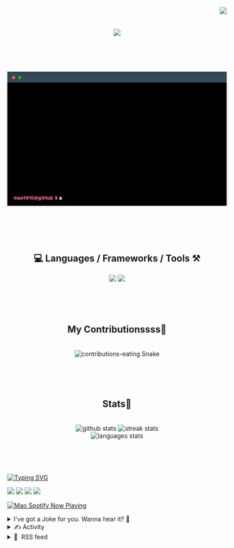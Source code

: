 <!-- VISITOR BADGE -->
<!-- https://github.com/hehuapei/visitor-badge -->

<img align="right" src="https://visitor-badge.laobi.icu/badge?page_id=mao1910.mao1910&left_color=%2379DAF9&right_color=%23FE6E96" />


<!-- TYPING SVG -->
<!-- https://github.com/DenverCoder1/readme-typing-svg -->

<h1 align="center">
    <img src="https://readme-typing-svg.herokuapp.com/?font=Righteous&size=35&center=true&vCenter=true&width=500&height=70&color=FE6E96&font=poppins&duration=5000&lines=Hi+There!+👋;+I'm+Mao!;" />
</h1>

<br/>

<!-- CODE/TERMINAL ABOUT ME -->
<h1 align="center">
<img src="./assets/terminal-5.gif" alt="Terminal" />
</h1>

<br/><br/><br/>


<!-- TECHNOLOGIES LOGOS -->
<!-- https://github.com/tandpfun/skill-icons -->

<h2 align="center">💻 Languages / Frameworks / Tools ⚒️</h2>
<div align="center">
    <img src="https://skillicons.dev/icons?i=javascript,typescript,angular,react,html,css,scss,bootstrap,cs,java,spring" />
    <img src="https://skillicons.dev/icons?i=flutter,firebase,supabase,mysql,git,github,gitlab,vscode,idea,maven,figma" />
</div>

<br/><br/><br/>


<!-- CONTRIBUTIONS SNAKE GAME -->
<!-- https://github.com/Platane/snk -->

<div align="center">
  <h2> My Contributionssss🐍 </h2>
  <br>
  <img alt="contributions-eating Snake" src="https://raw.githubusercontent.com/mao1910/mao1910/output/github-contribution-grid-snake.svg" />

  <!-- Four lines below suggested by Planate for Dark mode-->
  <picture>
  <source media="(prefers-color-scheme: dark)" srcset="github-snake-dark.svg" />
  <source media="(prefers-color-scheme: light)" srcset="github-snake.svg" />
  </picture>
  
  <br/><br/><br/>
</div>


<!-- GITHUB STATS -->
<!-- https://github.com/DenverCoder1/github-readme-streak-stats -->
<!-- https://github.com/anuraghazra/github-readme-stats -->
<!-- https://github-readme-stats-mao1910.vercel.app/ My own Vercel deployment-->

<h2 align="center"> Stats📝 </h2>
  <br>
<div align=center>
  <img width=429 src="https://github-readme-stats-mao1910.vercel.app/api?username=mao1910&count_private=true&show_icons=true&theme=dracula&rank_icon=github&hide=contribs&border_radius=10&border_color=79DAF9" alt="github stats"/>
  <img width=396 src="https://streak-stats.demolab.com/?user=mao1910&count_private=true&theme=dracula&currStreakNum=79DAF9&currStreakLabel=FE6E96&border_radius=10&border=79DAF9" alt="streak stats"/>
  <br/>
  <img src="https://github-readme-stats-mao1910.vercel.app/api/top-langs/?username=mao1910&layout=compact&theme=dracula&border_radius=10&size_weight=0.5&count_weight=0.5&border_color=79DAF9" alt="languages stats" />
</div>

<br/><br/><br/>


<!-- FOOTER -->
<!-- https://github.com/DenverCoder1/readme-typing-svg -->
<!-- https://readme-typing-svg.demolab.com/demo/ -->

<a href="https://git.io/typing-svg"><img src="https://readme-typing-svg.demolab.com?font=Poppins&pause=1000&color=FE6E96&width=535&lines=Thanks+for+dropping+by!;Feel+free+to+check+any+of+the+Socials+below+%F0%9F%91%87;Or+the+Joke+Of+The+Day+if+you're+down+for+a+giggle+%F0%9F%98%9D;Hope+to+see+you+again+%F0%9F%91%8A;Uh%3F+You're+still+here%3F;Well...+I'm+running+out+of+things+to+say...;Tell+you+what%2C+due+to+your+effort+and+perseverance%2C;I+shall+present+you+with+a+short+poem%3A;%22To+code%2C+or+not+to+code%2C+that+is+the+question%3A;Whether+'tis+nobler+in+the+IDE+to+debug;The+errors+and+issues+of+outrageous+software%2C;Or+to+take+up+the+keyboard+against+a+sea+of+bugs;And+by+coding%2C+end+them.%22;by+William+Shakespeare%2C+probably.+;Pretty+sure+that's+Hamlet's.;Alrighty%2C+this+has+been+fun.;But+I'll+restart+the+loop+now...+see+ya+soon!" alt="Typing SVG" /></a>


<!--  SOCIAL NETWORKS -->
<!-- https://github.com/alexandresanlim/Badges4-README.md-Profile -->

  <div> 
    <a href="https://www.linkedin.com/" target="_blank"><img src="https://img.shields.io/badge/-LinkedIn-%230077B5?style=for-the-badge&logo=linkedin&logoColor=white" target="_blank"></a> <!-- ADD LINKEDIN PROFILE -->
    <a href = "https://www.google.com"><img src="https://img.shields.io/badge/Portfolio-4285F4?style=for-the-badge&logo=Google-chrome&logoColor=white" target="_blank"></a> <!-- ADD PORTFOLIO WEBSITE -->
    <a href="https://discord.gg" target="_blank"><img src="https://img.shields.io/badge/Discord-7289DA?style=for-the-badge&logo=discord&logoColor=white" target="_blank"></a> <!-- ADD DISCORD -->
    <a href = "mao1910dev@gmail.com"><img src="https://img.shields.io/badge/Gmail-D14836?style=for-the-badge&logo=gmail&logoColor=white" target="_blank"></a>
  </div>


<!-- SPOTIFY PLAYING-->
<!-- https://github.com/novatorem/novatorem -->
<!-- https://spotify-now-playing-novatorem-git-main-mao1910.vercel.app/ My own Vercel deployment-->

[<img width=438px src="https://spotify-now-playing-git-main-mao1910.vercel.app//api/spotify/?border_color=FE6E96" alt="Mao Spotify Now Playing" />](https://open.spotify.com/user/31542et242zglhf42ydrtqgvuvde)


<!-- JOKE OF THE DAY -->
<!-- https://github.com/ABSphreak/readme-jokes -->
<!-- https://readme-jokes-git-master-mao1910.vercel.app/ My own Vercel deployment-->

<details>
<summary>I've got a Joke for you. Wanna hear it? 🙈</summary>

<br/>

 <tr>
 <td style="padding-top:4px"><img src = "https://readme-jokes-git-master-mao1910.vercel.app/api?&theme=dracula"></td>
 </tr>

</details>


<!-- ACTIVITY -->
<!-- https://github.com/jamesgeorge007/github-activity-readme -->


<details>
<summary>✍️ Activity</summary>

<br/>
<!-- START_SECTION:activity -->
<!--END_SECTION:activity-->

</details>


<!-- RSS FEED -->
<!-- https://github.com/gautamkrishnar/blog-post-workflow -->


<details>
<summary>📕 &nbsp;RSS feed</summary>

<br/>

<!-- BLOG-POST-LIST:START -->
 #### - [Advanced Features of PostgreSQL (Part 01)](https://dev.to/pawankukreja01/advanced-features-of-postgresql-part-01-lnb) 
 <details><summary>Article</summary> <h2>
  
  
  Introduction:
</h2>

<p>We will now discuss some more advanced features of SQL that simplify management and prevent loss or corruption of your data. We will discuss some PostgreSQL extensions aswell.<br>
Some examples from this chapter can also be found in advanced.sql in the tutorial directory. This file also contains some sample data to load.</p>

<h2>
  
  
  Views:
</h2>

<p>Suppose the combined listing of weather records and city location<br>
is of particular interest to your application, but you do not want to type the query each time you need<br>
it. You can create a view over the query, which gives a name to the query that you can refer to like an<br>
ordinary table.</p>

<p>Views allow you to encapsulate the details of the structure of your tables, Making liberal use of views is a key aspect of good SQL database design.<br>
Views can be used in almost any place a real table can be used. Building views upon other views is not uncommon.</p>

<h2>
  
  
  Foreign Keys:
</h2>

<p>You want to make sure that no one can insert rows in the weather table that do not have a matching entry in<br>
the cities table. This is called maintaining the referential integrity of your data. In simplistic database<br>
systems this would be implemented (if at all) by first looking at the cities table to check if a matching<br>
record exists, and then inserting or rejecting the new weather records.</p>

<h2>
  
  
  Transactions:
</h2>

<p>It is a fundamental concept of all database systems. The essential point of a transaction is that it bundles multiple steps into a single, all-or-nothing operation. The intermediate states between the steps<br>
are not visible to other concurrent transactions, and if some failure occurs that prevents the transaction<br>
from completing, then none of the steps affect the database at all.<br>
When the transaction is done and acknowledged by the database system, it has been permanently recorded and not being lost if ever crash in system. Another important property of transactional databases is closely related to the notion of atomic updates. when multiple transactions are running concurrently, each one should not be able to see the incomplete changes made by others.<br>
In PostgreSQL, a transaction is set up by surrounding the SQL commands of the transaction with BEGIN and COMMIT commands.<br>
If partway through the transaction, we decide we do not want to commit we can issue the command ROLLBACK instead of COMMIT, and all our updates so far will be canceled. </p>

 </details> 
 <hr /> 

 #### - [Websites with AWS: Single Page Applications](https://dev.to/aws-builders/websites-with-aws-single-page-applications-59o3) 
 <details><summary>Article</summary> <p>In my previous post, I explained how straightforward it is to host a static website on S3 with HTTPS support and a custom domain. Naturally, this should include <a href="https://en.wikipedia.org/wiki/Single-page_application">Single Page Applications</a> (SPAs) since they're essentially bundles of HTML, JS, CSS, and other assets. However, when combined with S3, SPAs pose unique challenges that manifest under specific circumstances. Let's explore the problem and its solutions.</p>

<h2>
  
  
  Problem with SPA
</h2>

<p>Single Page Applications, as the name suggests, comprise just one HTML file and one or more JS files. The HTML file loads on the initial request, and all the magic happens on the client side through DOM manipulation by the JS code.</p>

<p>Moreover, SPAs often feature a routing component, such as React Router in React's case, which intercepts navigation requests when a link is clicked. Instead of sending an HTTP request to the server to navigate to a sub-page, the router stops the browser from navigating and simply replaces the current content. Despite this, it appears as though you're navigating since the router updates the URL.</p>

<p>For instance, consider this React Router demo app deployed on S3 via static website hosting:</p>

<blockquote>
<p><a href="http://spa-hosting-example.s3-website-us-east-1.amazonaws.com/">spa-hosting-example.s3-website-us-east-1.amazonaws.com</a></p>
</blockquote>

<p>If you navigate to its sub-pages, everything should work smoothly. However, try accessing a sub-page directly or refreshing while on a sub-page like <code>/about</code>:</p>

<blockquote>
<p><a href="http://spa-hosting-example.s3-website-us-east-1.amazonaws.com/about">spa-hosting-example.s3-website-us-east-1.amazonaws.com/about</a> </p>
</blockquote>

<p>Oops, an error occurred! But why now and not earlier?</p>

<p>The crux of the issue is this: when you access a resource like <code>/about</code> on a S3 website hosting bucket, it will first attempt to fetch the <code>about</code> object from the bucket's root. If this object isn't found, it'll look for <code>about/index.html</code>. If this object isn't found either, it will return <em>404 Not Found</em> error. </p>

<p>On a side note: It's possible to host a website on S3, but without <em>static website hosting</em>. In this case, CloudFront accesses the S3 bucket via its REST endpoint instead of its HTTP endpoint. In this scenario, the same error would occur, but you would get a <em>403 Access Denied</em> instead of a <em>404 Not Found</em> error. This <a href="https://repost.aws/knowledge-center/s3-rest-api-cloudfront-error-403">AWS document</a> explains the various reasons for 403 errors.</p>

<h3>
  
  
  Solution(s)
</h3>

<p>This problem can be fixed either via S3 or CloudFront.</p>

<h4>
  
  
  S3 Error Document
</h4>

<p>If you're using S3's static website hosting feature, you can <a href="https://docs.aws.amazon.com/AmazonS3/latest/userguide/CustomErrorDocSupport.html">configure an error document</a> for <em>404 Not Found</em> errors. But, instead of a different document, you'd return the <code>index.html</code> from your SPA bundle. This means unresolved S3 requests will return the <code>index.html</code> document.</p>

<p><a href="https://res.cloudinary.com/practicaldev/image/fetch/s--yS_UwUoh--/c_limit%2Cf_auto%2Cfl_progressive%2Cq_auto%2Cw_800/https://dev-to-uploads.s3.amazonaws.com/uploads/articles/a6p94p3g6sqb4qimb0ye.png" class="article-body-image-wrapper"><img src="https://res.cloudinary.com/practicaldev/image/fetch/s--yS_UwUoh--/c_limit%2Cf_auto%2Cfl_progressive%2Cq_auto%2Cw_800/https://dev-to-uploads.s3.amazonaws.com/uploads/articles/a6p94p3g6sqb4qimb0ye.png" alt="S3 Custom Error Document" width="800" height="526"></a></p>
S3 Custom Error Document



<p>It's worth noting that despite responding with the correct <code>index.html</code>, S3 will still send a <em>404</em> HTTP response code. The <a href="https://docs.aws.amazon.com/AmazonS3/latest/userguide/CustomErrorDocSupport.html">AWS docs</a> highlights that some browsers might override the S3 error document for <em>404</em> errors, displaying their own error page instead.</p>

<p><a href="https://res.cloudinary.com/practicaldev/image/fetch/s--o1oFGxLu--/c_limit%2Cf_auto%2Cfl_progressive%2Cq_auto%2Cw_800/https://dev-to-uploads.s3.amazonaws.com/uploads/articles/ykzupts7bh1cc0jnlkhe.png" class="article-body-image-wrapper"><img src="https://res.cloudinary.com/practicaldev/image/fetch/s--o1oFGxLu--/c_limit%2Cf_auto%2Cfl_progressive%2Cq_auto%2Cw_800/https://dev-to-uploads.s3.amazonaws.com/uploads/articles/ykzupts7bh1cc0jnlkhe.png" alt="404 Error" width="800" height="362"></a></p>
404 Error for sub-page /about



<h4>
  
  
  CloudFront Custom Error Response
</h4>

<p>CloudFront offers functionality similar to S3, enabling customized responses to HTTP error codes. For a <em>404 Not Found</em>, CloudFront can be set to return the default <code>index.html</code> document. Unlike S3, CloudFront lets us adjust the HTTP response code to <em>200 OK</em>.</p>

<p><a href="https://res.cloudinary.com/practicaldev/image/fetch/s--uYaRbYB_--/c_limit%2Cf_auto%2Cfl_progressive%2Cq_auto%2Cw_800/https://dev-to-uploads.s3.amazonaws.com/uploads/articles/yeums2mvb6iw97rzas5f.png" class="article-body-image-wrapper"><img src="https://res.cloudinary.com/practicaldev/image/fetch/s--uYaRbYB_--/c_limit%2Cf_auto%2Cfl_progressive%2Cq_auto%2Cw_800/https://dev-to-uploads.s3.amazonaws.com/uploads/articles/yeums2mvb6iw97rzas5f.png" alt="CloudFront Custom Error Response" width="800" height="648"></a></p>
CloudFront Custom Error Response



<h4>
  
  
  CloudFront Functions
</h4>

<p>This advanced solution involves CloudFront Functions or Lambda@Edge to inspect all incoming requests and rewrite the URLs, similar to the rewrite-rules from Apache or Nginx. </p>

<p><a href="https://res.cloudinary.com/practicaldev/image/fetch/s--DX76XzWl--/c_limit%2Cf_auto%2Cfl_progressive%2Cq_auto%2Cw_800/https://dev-to-uploads.s3.amazonaws.com/uploads/articles/i7jq3qij80debe2a3u0y.png" class="article-body-image-wrapper"><img src="https://res.cloudinary.com/practicaldev/image/fetch/s--DX76XzWl--/c_limit%2Cf_auto%2Cfl_progressive%2Cq_auto%2Cw_800/https://dev-to-uploads.s3.amazonaws.com/uploads/articles/i7jq3qij80debe2a3u0y.png" alt="CloudFront Function" width="800" height="404"></a></p>
CloudFront Function



<p>When this function is assigned to a CloudFront distribution, requests to <code>/about</code> or <code>/about/</code> will yield the root <code>index.html</code> document. However, users won't perceive this change as it affects only the communication between CloudFront and S3, not between the user and CloudFront.</p>

<p>Be aware that this function is quite rudimentary and will probably require some adjustments and review before it is used in production. For example, it only checks for a dot in the URL, and if absent, changes the URL.</p>

<p>Two official AWS resources delve deeper into CloudFront or Lambda@Edge Functions:</p>

<ul>
<li><a href="https://github.com/aws-samples/amazon-cloudfront-functions/blob/main/url-rewrite-single-page-apps/README.md">URL rewrite to append index.html to the URI for single page applications</a></li>
<li><a href="https://aws.amazon.com/blogs/compute/implementing-default-directory-indexes-in-amazon-s3-backed-amazon-cloudfront-origins-using-lambdaedge/">Implementing Default Directory Indexes in Amazon S3-backed Amazon CloudFront Origins Using Lambda@Edge</a></li>
</ul>

<h3>
  
  
  Conclusion
</h3>

<p>Now, which option should you choose? As is often the case, it depends on your specific needs. S3's error document is the simplest, eliminating the need for additional services like CloudFront. But if you're already using CloudFront for HTTPS and custom domains, it would be logical to employ its custom error response feature. If your SPA isn't limited to a single index.html but has several files located in various subfolders, this method won't work. In this case, it may make sense to opt for the most powerful option and use CloudFront and Lambda@Edge Functions.</p>

 </details> 
 <hr /> 

 #### - [Next JS | Multi-Step Form](https://dev.to/shubhamtiwari909/next-js-multistep-form-2gc9) 
 <details><summary>Article</summary> <p>Hello Everyone, today i will show you how you can create a multistep form in next js using a simple method.</p>

<p>Technologies Used -  NEXT JS with TailwindCSS</p>

<p>Let's get started...</p>

<h2>
  
  
  Creating 3 different form components
</h2>

<h3>
  
  
  Username and Email
</h3>



<div class="highlight js-code-highlight">
<pre class="highlight javascript"><code><span class="c1">// UserNameEmail.js</span>
<span class="k">import</span> <span class="nx">React</span> <span class="k">from</span> <span class="dl">'</span><span class="s1">react</span><span class="dl">'</span>

<span class="kd">const</span> <span class="nx">UserNameEmail</span> <span class="o">=</span> <span class="p">(</span><span class="nx">props</span><span class="p">)</span> <span class="o">=&gt;</span> <span class="p">{</span>
    <span class="kd">const</span> <span class="p">{</span><span class="nx">data</span><span class="p">,</span><span class="nx">handleChange</span><span class="p">}</span> <span class="o">=</span> <span class="nx">props</span>

    <span class="k">return</span> <span class="p">(</span>
        <span class="o">&lt;</span><span class="nx">div</span> <span class="nx">className</span><span class="o">=</span><span class="dl">"</span><span class="s2">max-w-xs md:max-w-lg mx-auto</span><span class="dl">"</span><span class="o">&gt;</span>
            <span class="o">&lt;</span><span class="nx">form</span> <span class="nx">className</span><span class="o">=</span><span class="dl">"</span><span class="s2">bg-white shadow-md rounded px-8 pt-6 pb-8 mb-4</span><span class="dl">"</span><span class="o">&gt;</span>
                <span class="o">&lt;</span><span class="nx">div</span> <span class="nx">className</span><span class="o">=</span><span class="dl">"</span><span class="s2">mb-10</span><span class="dl">"</span><span class="o">&gt;</span>
                    <span class="o">&lt;</span><span class="nx">label</span> <span class="nx">className</span><span class="o">=</span><span class="dl">"</span><span class="s2">block text-gray-700 text-sm font-bold mb-2</span><span class="dl">"</span> <span class="nx">htmlFor</span><span class="o">=</span><span class="dl">"</span><span class="s2">name</span><span class="dl">"</span><span class="o">&gt;</span>
                        <span class="nx">Username</span>
                    <span class="o">&lt;</span><span class="sr">/label</span><span class="err">&gt;
</span>                    <span class="o">&lt;</span><span class="nx">input</span> <span class="nx">className</span><span class="o">=</span><span class="dl">"</span><span class="s2">appearance-none block w-full bg-gray-200 text-gray-700 border border-gray-200 rounded py-3 px-4 leading-tight focus:outline-none focus:bg-white focus:border-gray-500</span><span class="dl">"</span> <span class="nx">name</span><span class="o">=</span><span class="dl">"</span><span class="s2">name</span><span class="dl">"</span> <span class="nx">type</span><span class="o">=</span><span class="dl">"</span><span class="s2">text</span><span class="dl">"</span> <span class="nx">placeholder</span><span class="o">=</span><span class="dl">"</span><span class="s2">Username...</span><span class="dl">"</span> <span class="nx">value</span><span class="o">=</span><span class="p">{</span><span class="nx">data</span><span class="p">.</span><span class="nx">name</span><span class="p">}</span> <span class="nx">onChange</span><span class="o">=</span><span class="p">{</span><span class="nx">handleChange</span><span class="p">}</span> <span class="sr">/</span><span class="err">&gt;
</span>                <span class="o">&lt;</span><span class="sr">/div</span><span class="err">&gt;
</span>                <span class="o">&lt;</span><span class="nx">div</span><span class="o">&gt;</span>
                    <span class="o">&lt;</span><span class="nx">label</span> <span class="nx">className</span><span class="o">=</span><span class="dl">"</span><span class="s2">block text-gray-700 text-sm font-bold mb-2</span><span class="dl">"</span> <span class="nx">htmlFor</span><span class="o">=</span><span class="dl">"</span><span class="s2">email</span><span class="dl">"</span><span class="o">&gt;</span>
                        <span class="nx">Email</span>
                    <span class="o">&lt;</span><span class="sr">/label</span><span class="err">&gt;
</span>                    <span class="o">&lt;</span><span class="nx">input</span> <span class="nx">className</span><span class="o">=</span><span class="dl">"</span><span class="s2">appearance-none block w-full bg-gray-200 text-gray-700 border border-gray-200 rounded py-3 px-4 leading-tight focus:outline-none focus:bg-white focus:border-gray-500</span><span class="dl">"</span> <span class="nx">name</span><span class="o">=</span><span class="dl">"</span><span class="s2">email</span><span class="dl">"</span> <span class="nx">type</span><span class="o">=</span><span class="dl">"</span><span class="s2">email</span><span class="dl">"</span> <span class="nx">placeholder</span><span class="o">=</span><span class="dl">"</span><span class="s2">Email...</span><span class="dl">"</span> <span class="nx">value</span><span class="o">=</span><span class="p">{</span><span class="nx">data</span><span class="p">.</span><span class="nx">email</span><span class="p">}</span> <span class="nx">onChange</span><span class="o">=</span><span class="p">{</span><span class="nx">handleChange</span><span class="p">}</span> <span class="sr">/</span><span class="err">&gt;
</span>                <span class="o">&lt;</span><span class="sr">/div</span><span class="err">&gt;
</span>            <span class="o">&lt;</span><span class="sr">/form</span><span class="err">&gt;
</span>        <span class="o">&lt;</span><span class="sr">/div</span><span class="err">&gt;
</span>    <span class="p">)</span>
<span class="p">}</span>

<span class="k">export</span> <span class="k">default</span> <span class="nx">UserNameEmail</span>
</code></pre>

</div>



<ul>
<li>We have created a form with name and email input fields.</li>
<li>Using props, we are accessing the data object and handleChange method which we are going to create in our Main component along with other states.</li>
<li>Then we have passed the handleChange method to onChange event handlers and data values to the value attribute.</li>
</ul>

<h3>
  
  
  Dob and Gender
</h3>



<div class="highlight js-code-highlight">
<pre class="highlight javascript"><code><span class="c1">// DobGender.js</span>
<span class="k">import</span> <span class="nx">React</span> <span class="k">from</span> <span class="dl">'</span><span class="s1">react</span><span class="dl">'</span>

<span class="kd">const</span> <span class="nx">DobGender</span> <span class="o">=</span> <span class="p">(</span><span class="nx">props</span><span class="p">)</span> <span class="o">=&gt;</span> <span class="p">{</span>
    <span class="kd">const</span> <span class="p">{</span><span class="nx">data</span><span class="p">,</span><span class="nx">handleChange</span><span class="p">}</span> <span class="o">=</span> <span class="nx">props</span>
    <span class="k">return</span> <span class="p">(</span>
        <span class="o">&lt;</span><span class="nx">div</span> <span class="nx">className</span><span class="o">=</span><span class="dl">"</span><span class="s2">max-w-xs md:max-w-lg mx-auto</span><span class="dl">"</span><span class="o">&gt;</span>
            <span class="o">&lt;</span><span class="nx">form</span> <span class="nx">className</span><span class="o">=</span><span class="dl">"</span><span class="s2">bg-white shadow-md rounded px-8 pt-6 pb-8 mb-4</span><span class="dl">"</span><span class="o">&gt;</span>
                <span class="o">&lt;</span><span class="nx">div</span> <span class="nx">className</span><span class="o">=</span><span class="dl">"</span><span class="s2">inline-block relative w-64 mb-10</span><span class="dl">"</span><span class="o">&gt;</span>
                    <span class="o">&lt;</span><span class="nx">label</span> <span class="nx">className</span><span class="o">=</span><span class="dl">"</span><span class="s2">block text-gray-700 text-sm font-bold mb-2</span><span class="dl">"</span> <span class="nx">htmlFor</span><span class="o">=</span><span class="dl">"</span><span class="s2">gender</span><span class="dl">"</span><span class="o">&gt;</span>
                        <span class="nx">Gender</span>
                    <span class="o">&lt;</span><span class="sr">/label</span><span class="err">&gt;
</span>                    <span class="o">&lt;</span><span class="nx">select</span> <span class="nx">className</span><span class="o">=</span><span class="dl">"</span><span class="s2">block w-full bg-gray-200 text-gray-700 border border-gray-200 rounded py-3 px-4 leading-tight focus:outline-none focus:bg-white focus:border-gray-500</span><span class="dl">"</span> <span class="nx">name</span><span class="o">=</span><span class="dl">'</span><span class="s1">gender</span><span class="dl">'</span> <span class="nx">value</span><span class="o">=</span><span class="p">{</span><span class="nx">data</span><span class="p">.</span><span class="nx">gender</span><span class="p">}</span> <span class="nx">onChange</span><span class="o">=</span><span class="p">{</span><span class="nx">handleChange</span><span class="p">}</span><span class="o">&gt;</span>
                        <span class="o">&lt;</span><span class="nx">option</span> <span class="nx">value</span><span class="o">=</span><span class="dl">"</span><span class="s2">male</span><span class="dl">"</span><span class="o">&gt;</span><span class="nx">Male</span><span class="o">&lt;</span><span class="sr">/option</span><span class="err">&gt;
</span>                        <span class="o">&lt;</span><span class="nx">option</span> <span class="nx">value</span><span class="o">=</span><span class="dl">"</span><span class="s2">female</span><span class="dl">"</span><span class="o">&gt;</span><span class="nx">Female</span><span class="o">&lt;</span><span class="sr">/option</span><span class="err">&gt;
</span>                    <span class="o">&lt;</span><span class="sr">/select</span><span class="err">&gt;
</span>                <span class="o">&lt;</span><span class="sr">/div</span><span class="err">&gt;
</span>                <span class="o">&lt;</span><span class="nx">div</span><span class="o">&gt;</span>
                    <span class="o">&lt;</span><span class="nx">label</span> <span class="nx">className</span><span class="o">=</span><span class="dl">"</span><span class="s2">block text-gray-700 text-sm font-bold mb-2</span><span class="dl">"</span> <span class="nx">htmlFor</span><span class="o">=</span><span class="dl">"</span><span class="s2">dob</span><span class="dl">"</span><span class="o">&gt;</span>
                        <span class="nx">Dob</span>
                    <span class="o">&lt;</span><span class="sr">/label</span><span class="err">&gt;
</span>                    <span class="o">&lt;</span><span class="nx">input</span> <span class="nx">className</span><span class="o">=</span><span class="dl">"</span><span class="s2">appearance-none block w-full bg-gray-200 text-gray-700 border border-gray-200 rounded py-3 px-4 leading-tight focus:outline-none focus:bg-white focus:border-gray-500</span><span class="dl">"</span> <span class="nx">name</span><span class="o">=</span><span class="dl">"</span><span class="s2">dob</span><span class="dl">"</span> <span class="nx">type</span><span class="o">=</span><span class="dl">"</span><span class="s2">date</span><span class="dl">"</span>  <span class="nx">value</span><span class="o">=</span><span class="p">{</span><span class="nx">data</span><span class="p">.</span><span class="nx">dob</span><span class="p">}</span> <span class="nx">onChange</span><span class="o">=</span><span class="p">{</span><span class="nx">handleChange</span><span class="p">}</span> <span class="sr">/</span><span class="err">&gt;
</span>                <span class="o">&lt;</span><span class="sr">/div</span><span class="err">&gt;
</span>            <span class="o">&lt;</span><span class="sr">/form</span><span class="err">&gt;
</span>        <span class="o">&lt;</span><span class="sr">/div</span><span class="err">&gt;
</span>    <span class="p">)</span>
<span class="p">}</span>

<span class="k">export</span> <span class="k">default</span> <span class="nx">DobGender</span>
</code></pre>

</div>



<ul>
<li>We have created a form with gender as a select input field and dob as date input field.</li>
<li>Using props, we are accessing the data object and handleChange method which we are going to create in our Main component along with other states.</li>
<li>Then we have passed the handleChange method to onChange event handlers and data values to the value attribute.</li>
</ul>

<h3>
  
  
  Address
</h3>



<div class="highlight js-code-highlight">
<pre class="highlight javascript"><code><span class="c1">// Address.js</span>
<span class="k">import</span> <span class="p">{</span> <span class="nx">useState</span><span class="p">,</span> <span class="nx">useEffect</span> <span class="p">}</span> <span class="k">from</span> <span class="dl">'</span><span class="s1">react</span><span class="dl">'</span>

<span class="kd">const</span> <span class="nx">Address</span> <span class="o">=</span> <span class="p">(</span><span class="nx">props</span><span class="p">)</span> <span class="o">=&gt;</span> <span class="p">{</span>
    <span class="kd">const</span> <span class="p">{</span> <span class="nx">data</span><span class="p">,</span><span class="nx">setData</span> <span class="p">}</span> <span class="o">=</span> <span class="nx">props</span>

    <span class="kd">const</span> <span class="p">[</span><span class="nx">fullAddress</span><span class="p">,</span> <span class="nx">setFullAddress</span><span class="p">]</span> <span class="o">=</span> <span class="nx">useState</span><span class="p">({</span>
        <span class="na">house</span><span class="p">:</span> <span class="dl">""</span><span class="p">,</span>
        <span class="na">locality</span><span class="p">:</span> <span class="dl">""</span><span class="p">,</span>
        <span class="na">city</span><span class="p">:</span> <span class="dl">""</span><span class="p">,</span>
        <span class="na">state</span><span class="p">:</span> <span class="dl">""</span><span class="p">,</span>
        <span class="na">zip</span><span class="p">:</span> <span class="dl">""</span><span class="p">,</span>
    <span class="p">})</span>

    <span class="kd">const</span> <span class="nx">handleAddressChange</span> <span class="o">=</span> <span class="p">(</span><span class="nx">event</span><span class="p">)</span> <span class="o">=&gt;</span> <span class="p">{</span>
        <span class="kd">const</span> <span class="p">{</span> <span class="nx">name</span><span class="p">,</span> <span class="nx">value</span> <span class="p">}</span> <span class="o">=</span> <span class="nx">event</span><span class="p">.</span><span class="nx">target</span><span class="p">;</span>
        <span class="nx">setFullAddress</span><span class="p">({</span>
            <span class="p">...</span><span class="nx">fullAddress</span><span class="p">,</span>
            <span class="p">[</span><span class="nx">name</span><span class="p">]:</span> <span class="nx">value</span><span class="p">,</span>
        <span class="p">});</span>
    <span class="p">};</span>

    <span class="nx">useEffect</span><span class="p">(()</span> <span class="o">=&gt;</span> <span class="p">{</span>
        <span class="kd">const</span> <span class="nx">isDataEmpty</span> <span class="o">=</span> <span class="p">()</span> <span class="o">=&gt;</span> <span class="p">{</span>
            <span class="k">for</span> <span class="p">(</span><span class="kd">const</span> <span class="nx">key</span> <span class="k">in</span> <span class="nx">fullAddress</span><span class="p">)</span> <span class="p">{</span>
                <span class="k">if</span> <span class="p">(</span><span class="nx">fullAddress</span><span class="p">[</span><span class="nx">key</span><span class="p">].</span><span class="nx">trim</span><span class="p">()</span> <span class="o">===</span> <span class="dl">""</span><span class="p">)</span> <span class="p">{</span>
                    <span class="k">return</span> <span class="kc">true</span><span class="p">;</span> <span class="c1">// At least one property is empty</span>
                <span class="p">}</span>
            <span class="p">}</span>
            <span class="k">return</span> <span class="kc">false</span><span class="p">;</span> <span class="c1">// All properties have values</span>
        <span class="p">};</span>
        <span class="k">if</span><span class="p">(</span><span class="o">!</span><span class="nx">isDataEmpty</span><span class="p">())</span> <span class="p">{</span>
            <span class="nx">setData</span><span class="p">({</span>
                <span class="p">...</span><span class="nx">data</span><span class="p">,</span>
                <span class="na">address</span><span class="p">:</span><span class="nx">fullAddress</span>
            <span class="p">})</span>
        <span class="p">}</span>
    <span class="p">},</span> <span class="p">[</span><span class="nx">fullAddress</span><span class="p">])</span>

    <span class="k">return</span> <span class="p">(</span>
        <span class="o">&lt;</span><span class="nx">form</span> <span class="nx">className</span><span class="o">=</span><span class="dl">"</span><span class="s2">w-full max-w-lg mx-auto bg-white shadow-md rounded px-8 pt-6 pb-8 mb-4</span><span class="dl">"</span><span class="o">&gt;</span>
            <span class="o">&lt;</span><span class="nx">div</span> <span class="nx">className</span><span class="o">=</span><span class="dl">"</span><span class="s2">flex flex-wrap -mx-3 mb-6</span><span class="dl">"</span><span class="o">&gt;</span>
                <span class="o">&lt;</span><span class="nx">div</span> <span class="nx">className</span><span class="o">=</span><span class="dl">"</span><span class="s2">w-full md:w-1/2 px-3 mb-6 md:mb-0</span><span class="dl">"</span><span class="o">&gt;</span>
                    <span class="o">&lt;</span><span class="nx">label</span> <span class="nx">className</span><span class="o">=</span><span class="dl">"</span><span class="s2">block uppercase tracking-wide text-gray-700 text-xs font-bold mb-2</span><span class="dl">"</span> <span class="nx">htmlFor</span><span class="o">=</span><span class="dl">"</span><span class="s2">house-no</span><span class="dl">"</span><span class="o">&gt;</span>
                        <span class="nx">House</span> <span class="nx">no</span><span class="p">.</span>
                    <span class="o">&lt;</span><span class="sr">/label</span><span class="err">&gt;
</span>                    <span class="o">&lt;</span><span class="nx">input</span> <span class="nx">className</span><span class="o">=</span><span class="dl">"</span><span class="s2">appearance-none block w-full bg-gray-200 text-gray-700 border rounded py-3 px-4 mb-3 leading-tight focus:outline-none focus:bg-white</span><span class="dl">"</span> <span class="nx">name</span><span class="o">=</span><span class="dl">"</span><span class="s2">house</span><span class="dl">"</span> <span class="nx">type</span><span class="o">=</span><span class="dl">"</span><span class="s2">text</span><span class="dl">"</span> <span class="nx">placeholder</span><span class="o">=</span><span class="dl">"</span><span class="s2">house no.</span><span class="dl">"</span> <span class="nx">value</span><span class="o">=</span><span class="p">{</span><span class="nx">fullAddress</span><span class="p">.</span><span class="nx">house</span><span class="p">}</span> <span class="nx">onChange</span><span class="o">=</span><span class="p">{</span><span class="nx">handleAddressChange</span><span class="p">}</span> <span class="sr">/</span><span class="err">&gt;
</span>                <span class="o">&lt;</span><span class="sr">/div</span><span class="err">&gt;
</span>                <span class="o">&lt;</span><span class="nx">div</span> <span class="nx">className</span><span class="o">=</span><span class="dl">"</span><span class="s2">w-full md:w-1/2 px-3 mb-6 md:mb-0</span><span class="dl">"</span><span class="o">&gt;</span>
                    <span class="o">&lt;</span><span class="nx">label</span> <span class="nx">className</span><span class="o">=</span><span class="dl">"</span><span class="s2">block uppercase tracking-wide text-gray-700 text-xs font-bold mb-2</span><span class="dl">"</span> <span class="nx">htmlFor</span><span class="o">=</span><span class="dl">"</span><span class="s2">locality</span><span class="dl">"</span><span class="o">&gt;</span>
                        <span class="nx">Locality</span>
                    <span class="o">&lt;</span><span class="sr">/label</span><span class="err">&gt;
</span>                    <span class="o">&lt;</span><span class="nx">input</span> <span class="nx">className</span><span class="o">=</span><span class="dl">"</span><span class="s2">appearance-none block w-full bg-gray-200 text-gray-700 border rounded py-3 px-4 mb-3 leading-tight focus:outline-none focus:bg-white</span><span class="dl">"</span> <span class="nx">name</span><span class="o">=</span><span class="dl">"</span><span class="s2">locality</span><span class="dl">"</span> <span class="nx">type</span><span class="o">=</span><span class="dl">"</span><span class="s2">text</span><span class="dl">"</span> <span class="nx">placeholder</span><span class="o">=</span><span class="dl">"</span><span class="s2">locality</span><span class="dl">"</span> <span class="nx">value</span><span class="o">=</span><span class="p">{</span><span class="nx">fullAddress</span><span class="p">.</span><span class="nx">locality</span><span class="p">}</span> <span class="nx">onChange</span><span class="o">=</span><span class="p">{</span><span class="nx">handleAddressChange</span><span class="p">}</span> <span class="sr">/</span><span class="err">&gt;
</span>                <span class="o">&lt;</span><span class="sr">/div</span><span class="err">&gt;
</span>            <span class="o">&lt;</span><span class="sr">/div</span><span class="err">&gt;
</span>
            <span class="o">&lt;</span><span class="nx">div</span> <span class="nx">className</span><span class="o">=</span><span class="dl">"</span><span class="s2">flex flex-wrap -mx-3 mb-2</span><span class="dl">"</span><span class="o">&gt;</span>
                <span class="o">&lt;</span><span class="nx">div</span> <span class="nx">className</span><span class="o">=</span><span class="dl">"</span><span class="s2">w-full md:w-1/3 px-3 mb-6 md:mb-0</span><span class="dl">"</span><span class="o">&gt;</span>
                    <span class="o">&lt;</span><span class="nx">label</span> <span class="nx">className</span><span class="o">=</span><span class="dl">"</span><span class="s2">block uppercase tracking-wide text-gray-700 text-xs font-bold mb-2</span><span class="dl">"</span> <span class="nx">htmlFor</span><span class="o">=</span><span class="dl">"</span><span class="s2">city</span><span class="dl">"</span><span class="o">&gt;</span>
                        <span class="nx">City</span>
                    <span class="o">&lt;</span><span class="sr">/label</span><span class="err">&gt;
</span>                    <span class="o">&lt;</span><span class="nx">input</span> <span class="nx">className</span><span class="o">=</span><span class="dl">"</span><span class="s2">appearance-none block w-full bg-gray-200 text-gray-700 border border-gray-200 rounded py-3 px-4 leading-tight focus:outline-none focus:bg-white focus:border-gray-500</span><span class="dl">"</span> <span class="nx">name</span><span class="o">=</span><span class="dl">"</span><span class="s2">city</span><span class="dl">"</span> <span class="nx">type</span><span class="o">=</span><span class="dl">"</span><span class="s2">text</span><span class="dl">"</span> <span class="nx">placeholder</span><span class="o">=</span><span class="dl">"</span><span class="s2">city</span><span class="dl">"</span> <span class="nx">value</span><span class="o">=</span><span class="p">{</span><span class="nx">fullAddress</span><span class="p">.</span><span class="nx">city</span><span class="p">}</span> <span class="nx">onChange</span><span class="o">=</span><span class="p">{</span><span class="nx">handleAddressChange</span><span class="p">}</span> <span class="sr">/</span><span class="err">&gt;
</span>                <span class="o">&lt;</span><span class="sr">/div</span><span class="err">&gt;
</span>                <span class="o">&lt;</span><span class="nx">div</span> <span class="nx">className</span><span class="o">=</span><span class="dl">"</span><span class="s2">w-full md:w-1/3 px-3 mb-6 md:mb-0</span><span class="dl">"</span><span class="o">&gt;</span>
                    <span class="o">&lt;</span><span class="nx">label</span> <span class="nx">className</span><span class="o">=</span><span class="dl">"</span><span class="s2">block uppercase tracking-wide text-gray-700 text-xs font-bold mb-2</span><span class="dl">"</span> <span class="nx">htmlFor</span><span class="o">=</span><span class="dl">"</span><span class="s2">state</span><span class="dl">"</span><span class="o">&gt;</span>
                        <span class="nx">State</span>
                    <span class="o">&lt;</span><span class="sr">/label</span><span class="err">&gt;
</span>                    <span class="o">&lt;</span><span class="nx">input</span> <span class="nx">className</span><span class="o">=</span><span class="dl">"</span><span class="s2">appearance-none block w-full bg-gray-200 text-gray-700 border border-gray-200 rounded py-3 px-4 leading-tight focus:outline-none focus:bg-white focus:border-gray-500</span><span class="dl">"</span> <span class="nx">name</span><span class="o">=</span><span class="dl">"</span><span class="s2">state</span><span class="dl">"</span> <span class="nx">type</span><span class="o">=</span><span class="dl">"</span><span class="s2">text</span><span class="dl">"</span> <span class="nx">placeholder</span><span class="o">=</span><span class="dl">"</span><span class="s2">state</span><span class="dl">"</span> <span class="nx">value</span><span class="o">=</span><span class="p">{</span><span class="nx">fullAddress</span><span class="p">.</span><span class="nx">state</span><span class="p">}</span> <span class="nx">onChange</span><span class="o">=</span><span class="p">{</span><span class="nx">handleAddressChange</span><span class="p">}</span> <span class="sr">/</span><span class="err">&gt;
</span>                <span class="o">&lt;</span><span class="sr">/div</span><span class="err">&gt;
</span>                <span class="o">&lt;</span><span class="nx">div</span> <span class="nx">className</span><span class="o">=</span><span class="dl">"</span><span class="s2">w-full md:w-1/3 px-3 mb-6 md:mb-0</span><span class="dl">"</span><span class="o">&gt;</span>
                    <span class="o">&lt;</span><span class="nx">label</span> <span class="nx">className</span><span class="o">=</span><span class="dl">"</span><span class="s2">block uppercase tracking-wide text-gray-700 text-xs font-bold mb-2</span><span class="dl">"</span> <span class="nx">htmlFor</span><span class="o">=</span><span class="dl">"</span><span class="s2">zip</span><span class="dl">"</span><span class="o">&gt;</span>
                        <span class="nx">Zip</span>
                    <span class="o">&lt;</span><span class="sr">/label</span><span class="err">&gt;
</span>                    <span class="o">&lt;</span><span class="nx">input</span> <span class="nx">className</span><span class="o">=</span><span class="dl">"</span><span class="s2">appearance-none block w-full bg-gray-200 text-gray-700 border border-gray-200 rounded py-3 px-4 leading-tight focus:outline-none focus:bg-white focus:border-gray-500</span><span class="dl">"</span> <span class="nx">name</span><span class="o">=</span><span class="dl">"</span><span class="s2">zip</span><span class="dl">"</span> <span class="nx">type</span><span class="o">=</span><span class="dl">"</span><span class="s2">text</span><span class="dl">"</span> <span class="nx">placeholder</span><span class="o">=</span><span class="dl">"</span><span class="s2">zip code</span><span class="dl">"</span> <span class="nx">value</span><span class="o">=</span><span class="p">{</span><span class="nx">fullAddress</span><span class="p">.</span><span class="nx">zip</span><span class="p">}</span> <span class="nx">onChange</span><span class="o">=</span><span class="p">{</span><span class="nx">handleAddressChange</span><span class="p">}</span> <span class="sr">/</span><span class="err">&gt;
</span>                <span class="o">&lt;</span><span class="sr">/div</span><span class="err">&gt;
</span>            <span class="o">&lt;</span><span class="sr">/div</span><span class="err">&gt;
</span>        <span class="o">&lt;</span><span class="sr">/form</span><span class="err">&gt;
</span>    <span class="p">)</span>
<span class="p">}</span>

<span class="k">export</span> <span class="k">default</span> <span class="nx">Address</span>
</code></pre>

</div>



<ul>
<li>This one is interesting as the address has 5 input fields, we can't directly set the handler here, instead we have created another state with 5 properties for the full address and used this state to handle the input values and onChange handlers.</li>
<li>Then created a useEffect, checking whether all the properties of fullAddress object has values or not, if it is true then we will set the original data address property to the full address state.</li>
</ul>

<h2>
  
  
  Main component
</h2>



<div class="highlight js-code-highlight">
<pre class="highlight javascript"><code><span class="c1">// MainForm.js</span>
<span class="dl">"</span><span class="s2">use client</span><span class="dl">"</span><span class="p">;</span>
<span class="k">import</span> <span class="p">{</span> <span class="nx">useState</span> <span class="p">}</span> <span class="k">from</span> <span class="dl">'</span><span class="s1">react</span><span class="dl">'</span>
<span class="k">import</span> <span class="nx">UserNameEmail</span> <span class="k">from</span> <span class="dl">'</span><span class="s1">./UserNameEmail</span><span class="dl">'</span>
<span class="k">import</span> <span class="nx">DobGender</span> <span class="k">from</span> <span class="dl">'</span><span class="s1">./DobGender</span><span class="dl">'</span>
<span class="k">import</span> <span class="nx">Address</span> <span class="k">from</span> <span class="dl">'</span><span class="s1">./Address</span><span class="dl">'</span>

<span class="kd">const</span> <span class="nx">MainForm</span> <span class="o">=</span> <span class="p">()</span> <span class="o">=&gt;</span> <span class="p">{</span>
    <span class="kd">const</span> <span class="p">[</span><span class="nx">data</span><span class="p">,</span> <span class="nx">setData</span><span class="p">]</span> <span class="o">=</span> <span class="nx">useState</span><span class="p">({</span>
        <span class="na">name</span><span class="p">:</span> <span class="dl">""</span><span class="p">,</span>
        <span class="na">email</span><span class="p">:</span> <span class="dl">""</span><span class="p">,</span>
        <span class="na">dob</span><span class="p">:</span> <span class="dl">""</span><span class="p">,</span>
        <span class="na">gender</span><span class="p">:</span> <span class="dl">"</span><span class="s2">male</span><span class="dl">"</span><span class="p">,</span>
        <span class="na">address</span><span class="p">:</span> <span class="dl">""</span><span class="p">,</span>
    <span class="p">})</span>

    <span class="kd">const</span> <span class="nx">handleChange</span> <span class="o">=</span> <span class="p">(</span><span class="nx">event</span><span class="p">)</span> <span class="o">=&gt;</span> <span class="p">{</span>
        <span class="kd">const</span> <span class="p">{</span> <span class="nx">name</span><span class="p">,</span> <span class="nx">value</span> <span class="p">}</span> <span class="o">=</span> <span class="nx">event</span><span class="p">.</span><span class="nx">target</span><span class="p">;</span>
        <span class="nx">setData</span><span class="p">({</span>
            <span class="p">...</span><span class="nx">data</span><span class="p">,</span>
            <span class="p">[</span><span class="nx">name</span><span class="p">]:</span> <span class="nx">value</span><span class="p">,</span>
        <span class="p">});</span>
    <span class="p">};</span>


    <span class="kd">const</span> <span class="p">[</span><span class="nx">activeTab</span><span class="p">,</span> <span class="nx">setActiveTab</span><span class="p">]</span> <span class="o">=</span> <span class="nx">useState</span><span class="p">(</span><span class="mi">0</span><span class="p">)</span>

    <span class="kd">const</span> <span class="nx">formElements</span> <span class="o">=</span> <span class="p">[</span>
        <span class="o">&lt;</span><span class="nx">UserNameEmail</span> <span class="nx">data</span><span class="o">=</span><span class="p">{</span><span class="nx">data</span><span class="p">}</span> <span class="nx">handleChange</span><span class="o">=</span><span class="p">{</span><span class="nx">handleChange</span><span class="p">}</span> <span class="sr">/&gt;</span><span class="err">,
</span>        <span class="o">&lt;</span><span class="nx">DobGender</span> <span class="nx">data</span><span class="o">=</span><span class="p">{</span><span class="nx">data</span><span class="p">}</span> <span class="nx">handleChange</span><span class="o">=</span><span class="p">{</span><span class="nx">handleChange</span><span class="p">}</span> <span class="sr">/&gt;</span><span class="err">,
</span>        <span class="o">&lt;</span><span class="nx">Address</span> <span class="nx">data</span><span class="o">=</span><span class="p">{</span><span class="nx">data</span><span class="p">}</span> <span class="nx">setData</span><span class="o">=</span><span class="p">{</span><span class="nx">setData</span><span class="p">}</span> <span class="sr">/</span><span class="err">&gt;
</span>    <span class="p">]</span>

    <span class="k">return</span> <span class="p">(</span>
        <span class="o">&lt;</span><span class="nx">div</span> <span class="nx">className</span><span class="o">=</span><span class="dl">'</span><span class="s1">min-h-screen flex flex-col justify-center bg-slate-900</span><span class="dl">'</span><span class="o">&gt;</span>
            <span class="o">&lt;</span><span class="nx">div</span><span class="o">&gt;</span>
                <span class="p">{</span>
                    <span class="nx">formElements</span><span class="p">[</span><span class="nx">activeTab</span><span class="p">]</span>
                <span class="p">}</span>
            <span class="o">&lt;</span><span class="sr">/div</span><span class="err">&gt;
</span>            <span class="o">&lt;</span><span class="nx">div</span> <span class="nx">className</span><span class="o">=</span><span class="dl">'</span><span class="s1">flex flex-wrap gap-x-6 mx-auto</span><span class="dl">'</span><span class="o">&gt;</span>
                <span class="o">&lt;</span><span class="nx">button</span>
                    <span class="nx">disabled</span><span class="o">=</span><span class="p">{</span><span class="nx">activeTab</span> <span class="o">===</span> <span class="mi">0</span> <span class="p">?</span> <span class="dl">"</span><span class="s2">disabled</span><span class="dl">"</span> <span class="p">:</span> <span class="dl">""</span><span class="p">}</span>
                    <span class="nx">onClick</span><span class="o">=</span><span class="p">{()</span> <span class="o">=&gt;</span> <span class="nx">setActiveTab</span><span class="p">(</span><span class="nx">prev</span> <span class="o">=&gt;</span> <span class="nx">prev</span> <span class="o">-</span> <span class="mi">1</span><span class="p">)}</span>
                    <span class="nx">className</span><span class="o">=</span><span class="p">{</span><span class="s2">`px-4 py-2 rounded-xl bg-blue-600 text-white </span><span class="p">${</span><span class="nx">activeTab</span> <span class="o">===</span> <span class="mi">0</span> <span class="p">?</span> <span class="dl">"</span><span class="s2">opacity-50 bg-slate-600</span><span class="dl">"</span> <span class="p">:</span> <span class="dl">"</span><span class="s2">opacity-100</span><span class="dl">"</span><span class="p">}</span><span class="s2">`</span><span class="p">}</span><span class="o">&gt;</span>
                    <span class="nx">Back</span>
                <span class="o">&lt;</span><span class="sr">/button</span><span class="err">&gt;
</span>                <span class="o">&lt;</span><span class="nx">button</span>
                    <span class="nx">disabled</span><span class="o">=</span><span class="p">{</span><span class="nx">activeTab</span> <span class="o">===</span> <span class="nx">formElements</span><span class="p">.</span><span class="nx">length</span> <span class="o">-</span> <span class="mi">1</span> <span class="p">?</span> <span class="dl">"</span><span class="s2">disabled</span><span class="dl">"</span> <span class="p">:</span> <span class="dl">""</span><span class="p">}</span>
                    <span class="nx">onClick</span><span class="o">=</span><span class="p">{()</span> <span class="o">=&gt;</span> <span class="nx">setActiveTab</span><span class="p">(</span><span class="nx">prev</span> <span class="o">=&gt;</span> <span class="nx">prev</span> <span class="o">+</span> <span class="mi">1</span><span class="p">)}</span>
                    <span class="nx">className</span><span class="o">=</span><span class="p">{</span><span class="s2">`px-4 py-2 rounded-xl bg-blue-600 text-white </span><span class="p">${</span><span class="nx">activeTab</span> <span class="o">===</span> <span class="nx">formElements</span><span class="p">.</span><span class="nx">length</span> <span class="o">-</span> <span class="mi">1</span> <span class="p">?</span> <span class="dl">"</span><span class="s2">opacity-50 bg-slate-600</span><span class="dl">"</span> <span class="p">:</span> <span class="dl">"</span><span class="s2">opacity-100</span><span class="dl">"</span><span class="p">}</span><span class="s2">`</span><span class="p">}</span><span class="o">&gt;</span><span class="nx">Next</span><span class="o">&lt;</span><span class="sr">/button</span><span class="err">&gt;
</span>                <span class="p">{</span>
                    <span class="nx">activeTab</span> <span class="o">===</span> <span class="nx">formElements</span><span class="p">.</span><span class="nx">length</span> <span class="o">-</span> <span class="mi">1</span> <span class="p">?</span> <span class="o">&lt;</span><span class="nx">button</span> <span class="nx">className</span><span class="o">=</span><span class="dl">'</span><span class="s1">px-4 py-2 rounded-xl bg-blue-600 text-white</span><span class="dl">'</span> <span class="nx">onClick</span><span class="o">=</span><span class="p">{()</span> <span class="o">=&gt;</span> <span class="nx">console</span><span class="p">.</span><span class="nx">log</span><span class="p">(</span><span class="nx">data</span><span class="p">)}</span><span class="o">&gt;</span><span class="nx">Submit</span><span class="o">&lt;</span><span class="sr">/button&gt; : nul</span><span class="err">l
</span>                <span class="p">}</span>
            <span class="o">&lt;</span><span class="sr">/div</span><span class="err">&gt;
</span>        <span class="o">&lt;</span><span class="sr">/div</span><span class="err">&gt;
</span>    <span class="p">)</span>
<span class="p">}</span>

<span class="k">export</span> <span class="k">default</span> <span class="nx">MainForm</span>
</code></pre>

</div>



<ul>
<li>Firstly we have imported out Form components</li>
<li>Then initializes a state variable called data using the useState hook. data is an object that represents the form data with default values for name, email, dob, gender, and address.</li>
<li>handleChange function is responsible for updating the form data when input fields change. It extracts the name and value properties from the event target (usually an input field) and updates the data state using the spread operator to merge the new value with the existing data.</li>
<li>Another state variable activeTab is initialized with a default value of 0. This variable is used to keep track of the currently active step/tab in the form.</li>
<li>An array called formElements is created, which contains JSX elements for the form steps. Each step is represented by a component (UserNameEmail, DobGender, and Address) with props that include the form data and the handleChange function.</li>
<li>We are using the activeTab state value with formElements array to render the component with a particular index value (0 -&gt; UsernameEmail, 1 -&gt; DobGender, 2 -&gt; Address)</li>
<li>Then we have created 2 buttons, Back and Next, which will increment/decrement activeTab value by 1 to change the component, We are also disabling the Back button, if the activeTab is 0 and Disabling Next button if the activeTab is equal to the formElements array length - 1, which is the last element in the array.</li>
<li>Finally we have a submit button which will appear only when the form is at the last step, we simply put a console log statement for the submit button, you can handle the submittion according to your need.</li>
</ul>

<p>Feel free to give suggestions in comments to improve the component and make it more reusable and efficient.<br>
THANK YOU FOR CHECKING THIS POST<br>
You can contact me on -<br>
Instagram - <a href="https://www.instagram.com/supremacism__shubh/">https://www.instagram.com/supremacism__shubh/</a><br>
LinkedIn - <a href="https://www.linkedin.com/in/shubham-tiwari-b7544b193/">https://www.linkedin.com/in/shubham-tiwari-b7544b193/</a><br>
Email - <a href="mailto:shubhmtiwri00@gmail.com">shubhmtiwri00@gmail.com</a></p>

<p>^^You can help me with some donation at the link below Thank you👇👇 ^^<br>
☕ --&gt; <a href="https://www.buymeacoffee.com/waaduheck">https://www.buymeacoffee.com/waaduheck</a> &lt;--</p>

<p>Also check these posts as well<br>
<a href="https://dev.to/shubhamtiwari909/website-components-you-should-know-25nm">https://dev.to/shubhamtiwari909/website-components-you-should-know-25nm</a></p>

<p><a href="https://dev.to/shubhamtiwari909/smooth-scrolling-with-js-n56">https://dev.to/shubhamtiwari909/smooth-scrolling-with-js-n56</a></p>

<p><a href="https://dev.to/shubhamtiwari909/swiperjs-3802">https://dev.to/shubhamtiwari909/swiperjs-3802</a></p>

<p><a href="https://dev.to/shubhamtiwari909/custom-tabs-with-sass-and-javascript-4dej">https://dev.to/shubhamtiwari909/custom-tabs-with-sass-and-javascript-4dej</a></p>

 </details> 
 <hr /> 

 #### - [8 Best Chrome Extensions Every Developer Needs🌐](https://dev.to/shivamblog/8-best-chrome-extensions-every-developer-needs-218f) 
 <details><summary>Article</summary> <h2>
  
  
  Introduction: Welcome to the Web-Verse, Dev Heroes! 🦸‍♂️🦸‍♀️
</h2>

<p>Hey there, code warriors! 🤓 Ever felt like Peter Parker juggling between school, photography, and being Spider-Man? Web development can be just as chaotic. But don't worry, we've got your back! We've assembled a list of 8 Chrome extensions that are as essential to web developers as Spidey's web-shooters are to him. So, let's swing into action!</p>




<h2>
  
  
  1.The Iron Man Suit of Visual Debugging: VisBug🛠️
</h2>

<p>Imagine having an Iron Man suit but for visual debugging. That's what VisBug is! It's like having J.A.R.V.I.S. for your code. You can inspect elements, move them around, and even change their colors.</p>

<h3>
  
  
  Rating🌟: 4.8
</h3>

<h3>
  
  
  Download📥: 1M+ Downloads
</h3>

<p>👉 <a href="https://chrome.google.com/webstore/detail/visbug/cdockenadnadldjbbgcallicgledbeoc">Download VisBug</a></p>




<h2>
  
  
  2.The Thor's Hammer for Web Analytics: Wappalyzer⚡
</h2>

<p>Wappalyzer is your Mjölnir for web analytics. With this extension, you can identify technologies used on websites faster than Thor can down a pint of ale.</p>

<h3>
  
  
  Rating🌟: 4.6
</h3>

<h3>
  
  
  Download📥: 500K+ Downloads
</h3>

<p>👉 <a href="https://chrome.google.com/webstore/detail/wappalyzer-technology-pro/gppongmhjkpfnbhagpmjfkannfbllamg">Download Wappalyzer</a></p>




<h2>
  
  
  3.The Captain America Shield of Color Picking: ColorZilla🛡️
</h2>

<p>Just like Cap's shield has multiple uses, ColorZilla helps you pick colors, analyze DOM element colors, and even generate gradients. It's like having a vibranium color palette!</p>

<h3>
  
  
  Rating🌟: 4.5
</h3>

<h3>
  
  
  Download📥: 3M+ Downloads
</h3>

<p>👉 <a href="https://chrome.google.com/webstore/detail/colorzilla/bhlhnicpbhignbdhedgjhgdocnmhomnp">Download ColorZilla</a></p>




<h2>
  
  
  4.The Hulk Smash of Link Checking: Check My Links💪
</h2>

<p>Check My Links helps you smash through broken links like Hulk smashes through, well, everything. Validate all links on your webpage and make sure they're all Incredible!</p>

<h3>
  
  
  Rating🌟: 4.5
</h3>

<h3>
  
  
  Download📥: 1.5M+ Downloads
</h3>

<p>👉 <a href="https://chrome.google.com/webstore/detail/check-my-links/ojkcdipcgfaekbeaelaapakgnjflfglf">Download Check My Links</a></p>




<h2>
  
  
  5.The Black Widow Web of SEO: Detailed SEO🕷️
</h2>

<p>Black Widow may not have superpowers, but her SEO skills are top-notch. Detailed SEO helps you plan your web development projects with the same level of precision.</p>

<h3>
  
  
  Rating🌟: 4.9
</h3>

<h3>
  
  
  Download📥: 1M+ Downloads
</h3>

<p>👉 <a href="https://chrome.google.com/webstore/detail/detailed-seo-extension/pfjdepjjfjjahkjfpkcgfmfhmnakjfba">Download Detailed SEO</a></p>




<h2>
  
  
  6.The Doctor Strange of Web Development: Web Developer🧙‍♂️
</h2>

<p>Web Developer is like having the Eye of Agamotto to view all realities—err, I mean web elements. It provides a toolbar for various web development tasks.</p>

<h3>
  
  
  Rating🌟: 4.5
</h3>

<h3>
  
  
  Download📥: 1M+ Downloads
</h3>

<p>👉 <a href="https://chrome.google.com/webstore/detail/web-developer/bfbameneiokkgbdmiekhjnmfkcnldhhm">Download Web Developer</a></p>




<h2>
  
  
  7.The Ant-Man of Placeholder Text: Lorem Ipsum Generator🐜
</h2>

<p>Lorem Ipsum Generator is the Ant-Man of Chrome extensions. It generates placeholder text faster than Scott Lang can shrink.</p>

<h3>
  
  
  Rating🌟: 4.8
</h3>

<h3>
  
  
  Download📥: 10K+ Downloads
</h3>

<p>👉 <a href="https://chrome.google.com/webstore/detail/lorem-ipsum-generator/pglahbfamjiifnafcicdibiiabpakkkb">Download Lorem Ipsum Generator</a></p>




<h2>
  
  
  8.The Black Panther of JSON: JSON Viewer🐾
</h2>

<p>JSON Viewer is the Black Panther of JSON formatting. It formats JSON into a readable structure, all while shouting "Wakanda Forever!"</p>

<h3>
  
  
  Rating🌟: 4.6
</h3>

<h3>
  
  
  Download📥: 1M+ Downloads
</h3>

<p>👉 <a href="https://chrome.google.com/webstore/detail/json-viewer/gbmdgpbipfallnflgajpaliibnhdgobh">Download JSON Viewer</a></p>




<p>Conclusion:Time to Suit Up, Dev Avengers! 🦸‍♂️🦸‍♀️</p>

<p>So, there you have it, the ultimate utility belt of Chrome extensions for web developers. It's like having the Avengers on speed dial, but for coding! Now that you're armed and fabulous, we want to hear from you. What's your secret coding weapon? What Chrome extension makes you feel like a superhero? Share your thoughts and assemble in the comments below! 🗨️</p>

<p>Remember, a true hero isn't measured by the size of their strength, but by the strength of their comments. So don't be shy, let's get this comment section buzzing like Tony Stark's lab!</p>




<p>And remember, with great power comes great responsibility... to leave a comment! 😂</p>

 </details> 
 <hr /> 

 #### - [📘 Just devoured "The DevOps Career Handbook" and WOW, what a gem! 🚀](https://dev.to/apetryla/just-devoured-the-devops-career-handbook-and-wow-what-a-gem-h4n) 
 <details><summary>Article</summary> <p>📘 Just devoured "The DevOps Career Handbook" by John Knight and Nate Swenson, and WOW, what a gem! 🚀</p>

<p>If you're diving into the dynamic world of DevOps or looking to level up your career, this book is one of the BEST. 🌟</p>

<p>🔍 Here's why:</p>

<p>1️⃣ High-Level Insight: It won't drown you in technical jargon. Instead, it offers a crystal-clear high-level view of the field. Perfect if you're just getting started!</p>

<p>2️⃣ Actionable Steps: It's not just theory. You'll find practical action steps to break into DevOps, gain experience, and acquire essential skills.</p>

<p>3️⃣ Interview Ninja: From interview prep to communicating with recruiters, this book's got you covered. It's like having a personal mentor in your pocket!</p>

<p>4️⃣ Salary Savvy: Ever wondered about industry salary ranges? Yep, they've got that too. 💰</p>

<p>5️⃣ 2022 Wisdom: It's fresh, folks! In an ever-evolving field like DevOps, having the latest insights is crucial.</p>

<p>Have you read it? Share your thoughts below! Let's ignite a discussion and help each other rise in the DevOps universe. 🚀💬</p>

 </details> 
 <hr /> 
<!-- BLOG-POST-LIST:END -->
</table>
</details>


<!-- TODO
Change the 3stats boxes around, possibly two on top and one on bottom
Fix RSSfeed
Fix Spotify Playlists
Fix Socials [Portfolio, Discord, Linkedin]
In the future, add Public Repositories of Selected Projects
-->
